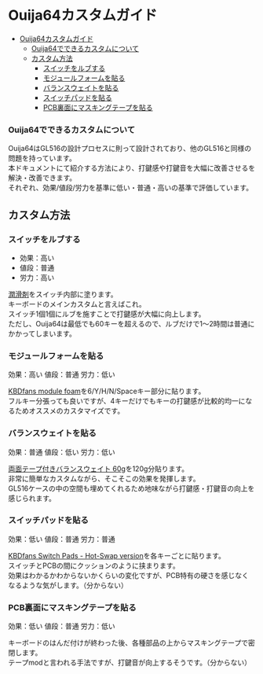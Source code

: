 # Ouija64カスタムガイド #

- [Ouija64カスタムガイド](#ouija64カスタムガイド)
    - [Ouija64でできるカスタムについて](#ouija64でできるカスタムについて)
  - [カスタム方法](#カスタム方法)
    - [スイッチをルブする](#スイッチをルブする)
    - [モジュールフォームを貼る](#モジュールフォームを貼る)
    - [バランスウェイトを貼る](#バランスウェイトを貼る)
    - [スイッチパッドを貼る](#スイッチパッドを貼る)
    - [PCB裏面にマスキングテープを貼る](#pcb裏面にマスキングテープを貼る)

### Ouija64でできるカスタムについて ###
Ouija64はGL516の設計プロセスに則って設計されており、他のGL516と同様の問題を持っています。  
本ドキュメントにて紹介する方法により、打鍵感や打鍵音を大幅に改善させるを解決・改善できます。  
それぞれ、効果/値段/労力を基準に低い・普通・高いの基準で評価しています。  

## カスタム方法 ##
### スイッチをルブする ###
- 効果：高い  
- 値段：普通  
- 労力：高い  

[潤滑剤](https://shop.yushakobo.jp/products/lubricants)をスイッチ内部に塗ります。  
キーボードのメインカスタムと言えばこれ。  
スイッチ1個1個にルブを施すことで打鍵感が大幅に向上します。  
ただし、Ouija64は最低でも60キーを超えるので、ルブだけで1～2時間は普通にかかってしまいます。  

### モジュールフォームを貼る ###
効果：高い
値段：普通
労力：低い

[KBDfans module foam](https://shop.yushakobo.jp/products/kbdfans-module-foam)を6/Y/H/N/Spaceキー部分に貼ります。  
フルキー分張っても良いですが、4キーだけでもキーの打鍵感が比較的均一になるためオススメのカスタマイズです。  

### バランスウェイトを貼る ###
効果：普通
値段：低い
労力：低い

[両面テープ付きバランスウェイト 60g](https://shop.yushakobo.jp/products/3744?_pos=1&_sid=e173e7438&_ss=r)を120g分貼ります。  
非常に簡単なカスタムながら、そこそこの効果を発揮します。  
GL516ケースの中の空間も埋めてくれるため地味ながら打鍵感・打鍵音の向上を感じられます。  

### スイッチパッドを貼る ###
効果：低い
値段：普通
労力：普通

[KBDfans Switch Pads - Hot-Swap version](https://shop.yushakobo.jp/products/2771?_pos=1&_sid=f8d8097db&_ss=r)を各キーごとに貼ります。  
スイッチとPCBの間にクッションのように挟まります。  
効果はわかるかわからないかくらいの変化ですが、PCB特有の硬さを感じなくなるような気がします。（分からない）

### PCB裏面にマスキングテープを貼る ###
効果：低い
値段：普通
労力：低い

キーボードのはんだ付けが終わった後、各種部品の上からマスキングテープで密閉します。  
テープmodと言われる手法ですが、打鍵音が向上するそうです。（分からない）